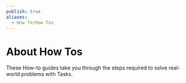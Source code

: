 ```yaml
---
publish: true
aliases:
  - How To/How Tos
---
```


# About How Tos

These How-to guides take you through the steps required to solve real-world problems with Tasks.
